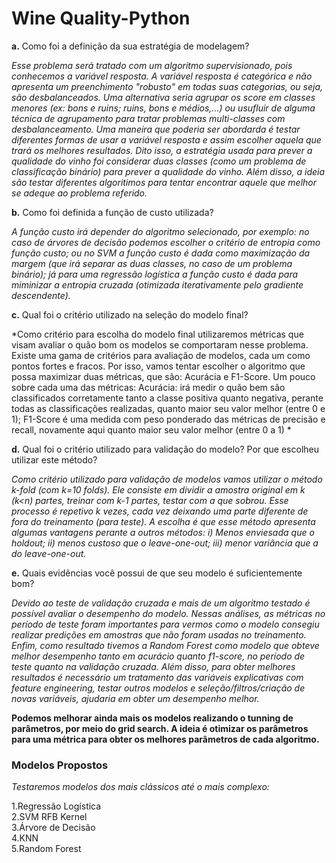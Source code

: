 # Wine Quality-Python
**a.** Como foi a definição da sua estratégia de modelagem? <br>

*Esse problema será tratado com um algoritmo supervisionado, pois conhecemos a variável resposta. A variável resposta é categórica e não apresenta um preenchimento "robusto" em todas suas categorias, ou seja, são desbalanceados. Uma alternativa seria agrupar os score em classes menores (ex: bons e ruins; ruins, bons e médios,...) ou usufluir de alguma técnica de agrupamento para tratar problemas multi-classes com desbalanceamento. Uma maneira que poderia ser abordarda é testar diferentes formas de usar a variável resposta e assim escolher aquela que trará os melhores resultados. Dito isso, a estratégia usada para prever a qualidade do vinho foi considerar duas classes (como um problema de classificação binário) para prever a qualidade do vinho. Além disso, a ideia são testar diferentes algoritimos para tentar encontrar aquele que melhor se adeque ao problema referido.* <br>

**b.** Como foi definida a função de custo utilizada? <br>

*A função custo irá depender do algoritmo selecionado, por exemplo: no caso de árvores de decisão podemos escolher o critério de entropia como função custo; ou no SVM a função custo é dada como maximização da margem (que irá separar as duas classes, no caso de um problema binário); já para uma regressão logística a função custo é dada para miminizar a entropia cruzada (otimizada iterativamente pelo gradiente descendente).* <br>

**c.** Qual foi o critério utilizado na seleção do modelo final?

*Como critério para escolha do modelo final utilizaremos métricas que visam avaliar o quão bom os modelos se comportaram nesse problema. Existe uma gama de critérios para avaliação de modelos, cada um como pontos fortes e fracos. Por isso, vamos tentar escolher o algoritmo que possa maximizar duas métricas, que são: Acurácia e F1-Score. Um pouco sobre cada uma das métricas: Acurácia: irá medir o quão bem são classificados corretamente tanto a classe positiva quanto negativa, perante todas as classificações realizadas, quanto maior seu valor melhor (entre 0 e 1); F1-Score é uma medida com peso ponderado das métricas de precisão e recall, novamente aqui quanto maior seu valor melhor (entre 0 a 1) * <br>

**d.** Qual foi o critério utilizado para validação do modelo? Por que escolheu utilizar este método? <br>

*Como critério utilizado para validação de modelos vamos utilizar o método k-fold (com k=10 folds). Ele consiste em dividir a amostra original em k (k<n) partes, treinar com k-1 partes, testar com a que sobrou. Esse processo é repetivo k vezes, cada vez deixando uma parte diferente de fora do treinamento (para teste). A escolha é que esse método apresenta algumas vantagens perante a outros métodos: i) Menos enviesada que o holdout; ii) menos custoso que o leave-one-out; iii) menor variância que a do leave-one-out.* <br>

**e.** Quais evidências você possui de que seu modelo é suficientemente bom?

*Devido ao teste de validação cruzada e mais de um algoritmo testado é possível avaliar o desempenho do modelo. Nessas análises, as métricas no período de teste foram importantes para vermos como o modelo consegiu realizar predições em amostras que não foram usadas no treinamento. Enfim, como resultado tivemos a Random Forest como modelo que obteve melhor desempenho tanto em acurácio quanto f1-score, no período de teste quanto na validação cruzada. Além disso, para obter melhores resultados é necessário um tratamento das variáveis explicativas com feature engineering, testar outros modelos e seleção/filtros/criação de novas variáveis, ajudaria em obter um desempenho melhor.* <br>

**Podemos melhorar ainda mais os modelos realizando o tunning de parâmetros, por meio do grid search. A ideia é otimizar os parâmetros para uma métrica para obter os melhores parâmetros de cada algoritmo.**

### Modelos Propostos

*Testaremos modelos dos mais clássicos até o mais complexo:* <br>

1.Regressão Logística <br>
2.SVM RFB Kernel <br>
3.Árvore de Decisão <br>
4.KNN <br>
5.Random Forest <br>
